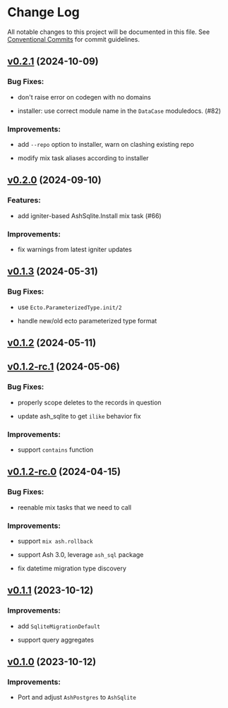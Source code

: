 # Change Log

All notable changes to this project will be documented in this file.
See [Conventional Commits](Https://conventionalcommits.org) for commit guidelines.

<!-- changelog -->

## [v0.2.1](https://github.com/ash-project/ash_sqlite/compare/v0.2.0...v0.2.1) (2024-10-09)




### Bug Fixes:

* don't raise error on codegen with no domains

* installer: use correct module name in the `DataCase` moduledocs. (#82)

### Improvements:

* add `--repo` option to installer, warn on clashing existing repo

* modify mix task aliases according to installer

## [v0.2.0](https://github.com/ash-project/ash_sqlite/compare/v0.1.3...v0.2.0) (2024-09-10)




### Features:

* add igniter-based AshSqlite.Install mix task (#66)

### Improvements:

* fix warnings from latest igniter updates

## [v0.1.3](https://github.com/ash-project/ash_sqlite/compare/v0.1.2...v0.1.3) (2024-05-31)




### Bug Fixes:

* use `Ecto.ParameterizedType.init/2`

* handle new/old ecto parameterized type format

## [v0.1.2](https://github.com/ash-project/ash_sqlite/compare/v0.1.2-rc.1...v0.1.2) (2024-05-11)




## [v0.1.2-rc.1](https://github.com/ash-project/ash_sqlite/compare/v0.1.2-rc.0...v0.1.2-rc.1) (2024-05-06)




### Bug Fixes:

* properly scope deletes to the records in question

* update ash_sqlite to get `ilike` behavior fix

### Improvements:

* support `contains` function

## [v0.1.2-rc.0](https://github.com/ash-project/ash_sqlite/compare/v0.1.1...v0.1.2-rc.0) (2024-04-15)




### Bug Fixes:

* reenable mix tasks that we need to call

### Improvements:

* support `mix ash.rollback`

* support Ash 3.0, leverage `ash_sql` package

* fix datetime migration type discovery

## [v0.1.1](https://github.com/ash-project/ash_sqlite/compare/v0.1.0...v0.1.1) (2023-10-12)




### Improvements:

* add `SqliteMigrationDefault`

* support query aggregates

## [v0.1.0](https://github.com/ash-project/ash_sqlite/compare/v0.1.0...v0.1.0) (2023-10-12)


### Improvements:

* Port and adjust `AshPostgres` to `AshSqlite`
